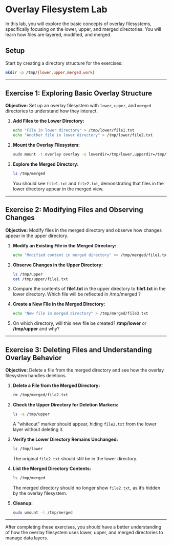
# Overlay Filesystem Lab

In this lab, you will explore the basic concepts of overlay filesystems, specifically focusing on the lower, upper, and merged directories. You will learn how files are layered, modified, and merged.

## Setup
Start by creating a directory structure for the exercises:
```bash
mkdir -p /tmp/{lower,upper,merged,work}
```

---

## Exercise 1: Exploring Basic Overlay Structure

**Objective:** Set up an overlay filesystem with `lower`, `upper`, and `merged` directories to understand how they interact.

1. **Add Files to the Lower Directory:**
   ```bash
   echo "File in lower directory" > /tmp/lower/file1.txt
   echo "Another file in lower directory" > /tmp/lower/file2.txt
   ```

2. **Mount the Overlay Filesystem:**
   ```bash
   sudo mount -t overlay overlay -o lowerdir=/tmp/lower,upperdir=/tmp/upper,workdir=/tmp/work /tmp/merged
   ```

3. **Explore the Merged Directory:**
   ```bash
   ls /tmp/merged
   ```
   You should see `file1.txt` and `file2.txt`, demonstrating that files in the lower directory appear in the merged view.

---

## Exercise 2: Modifying Files and Observing Changes

**Objective:** Modify files in the merged directory and observe how changes appear in the upper directory.

1. **Modify an Existing File in the Merged Directory:**
   ```bash
   echo "Modified content in merged directory" >> /tmp/merged/file1.txt
   ```

2. **Observe Changes in the Upper Directory:**
   ```bash
   ls /tmp/upper
   cat /tmp/upper/file1.txt
   ```
3. Compare the contents of **file1.txt** in the upper directory to **file1.txt** in the lower directory. Which file will be reflected in /tmp/merged ? 

4. **Create a New File in the Merged Directory:**
   ```bash
   echo "New file in merged directory" > /tmp/merged/file3.txt
   ```
5. On which directory, will this new file be created? **/tmp/lower** or **/tmp/upper** and why?


---

## Exercise 3: Deleting Files and Understanding Overlay Behavior

**Objective:** Delete a file from the merged directory and see how the overlay filesystem handles deletions.

1. **Delete a File from the Merged Directory:**
   ```bash
   rm /tmp/merged/file2.txt
   ```

2. **Check the Upper Directory for Deletion Markers:**
   ```bash
   ls -a /tmp/upper
   ```
   A "whiteout" marker should appear, hiding `file2.txt` from the lower layer without deleting it.

3. **Verify the Lower Directory Remains Unchanged:**
   ```bash
   ls /tmp/lower
   ```
   The original `file2.txt` should still be in the lower directory.

4. **List the Merged Directory Contents:**
   ```bash
   ls /tmp/merged
   ```
   The merged directory should no longer show `file2.txt`, as it’s hidden by the overlay filesystem.

5. **Cleanup:**
   ```bash
   sudo umount -l /tmp/merged
   ```

---


After completing these exercises, you should have a better understanding of how the overlay filesystem uses lower, upper, and merged directories to manage data layers.
